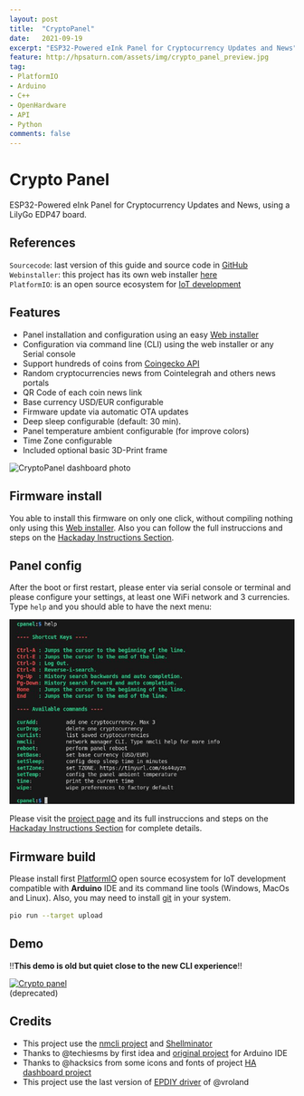```yaml
---
layout: post
title:  "CryptoPanel"
date:   2021-09-19
excerpt: "ESP32-Powered eInk Panel for Cryptocurrency Updates and News"
feature: http://hpsaturn.com/assets/img/crypto_panel_preview.jpg
tag:
- PlatformIO
- Arduino
- C++
- OpenHardware
- API
- Python
comments: false
---
```


# Crypto Panel

ESP32-Powered eInk Panel for Cryptocurrency Updates and News, using a LilyGo EDP47 board.

## References

`Sourcecode`: last version of this guide and source code in [GitHub](https://github.com/hpsaturn/crypto-panel) <br/>
`Webinstaller`: this project has its own web installer [here](https://hpsaturn.com/crypto-panel-installer/) <br/>
`PlatformIO`: is an open source ecosystem for [IoT development](https://platformio.org/) <br/>

## Features

- Panel installation and configuration using an easy [Web installer](https://hpsaturn.com/crypto-panel-installer/)
- Configuration via command line (CLI) using the web installer or any Serial console
- Support hundreds of coins from [Coingecko API](https://api.coingecko.com/api/v3/coins/list?include_platform=false)
- Random cryptocurrencies news from Cointelegrah and others news portals
- QR Code of each coin news link
- Base currency USD/EUR configurable
- Firmware update via automatic OTA updates
- Deep sleep configurable (default: 30 min).
- Panel temperature ambient configurable (for improve colors)
- Time Zone configurable
- Included optional basic 3D-Print frame

![CryptoPanel dashboard photo](https://hpsaturn.com/assets/img/crypto_panel_preview.jpg)

## Firmware install

You able to install this firmware on only one click, without compiling nothing only using this [Web installer](https://hpsaturn.com/crypto-panel-installer/). Also you can follow the full instruccions and steps on the [Hackaday Instructions Section](https://hackaday.io/project/182527/instructions).

## Panel config

After the boot or first restart, please enter via serial console or terminal and please configure your settings, at least one WiFi network and 3 currencies. Type `help` and you should able to have the next menu:

![CPanel CLI demo](https://raw.githubusercontent.com/hpsaturn/crypto-panel/refs/heads/master/images/cli_help.jpg)

Please visit the [project page](https://hackaday.io/project/182527-crypto-news-eink-panel) and its full instruccions and steps on the [Hackaday Instructions Section](https://hackaday.io/project/182527/instructions) for complete details.

## Firmware build

Please install first [PlatformIO](http://platformio.org/) open source ecosystem for IoT development compatible with **Arduino** IDE and its command line tools (Windows, MacOs and Linux). Also, you may need to install [git](http://git-scm.com/) in your system.

```bash
pio run --target upload
```

## Demo

!!**This demo is old but quiet close to the new CLI experience**!!  

[![Crypto panel](https://raw.githubusercontent.com/hpsaturn/esp32-wifi-cli/master/images/cryptopanel_preview.jpg)](https://youtu.be/oyav6SvN870)  
(deprecated)

## Credits

- This project use the [nmcli project](https://github.com/hpsaturn/esp32-wifi-cli/) and [Shellminator](https://github.com/dani007200964/Shellminator)
- Thanks to @techiesms by first idea and [original project](https://github.com/techiesms/) for Arduino IDE
- Thanks to @hacksics from some icons and fonts of project [HA dashboard project](https://github.com/hacksics/lilygo-t5-47-ha)
- This project use the last version of [EPDIY driver](https://github.com/vroland/epdiy) of @vroland
